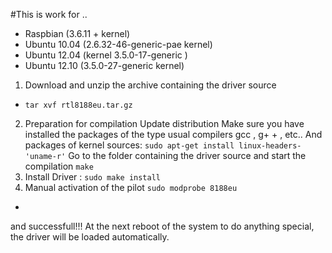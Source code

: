 #This is work for ..
- Raspbian (3.6.11 + kernel) 
- Ubuntu 10.04 (2.6.32-46-generic-pae kernel) 
- Ubuntu 12.04 (kernel 3.5.0-17-generic ) 
- Ubuntu 12.10 (3.5.0-27-generic kernel)

1. Download and unzip the archive containing the driver source 
+ `tar xvf rtl8188eu.tar.gz`
2. Preparation for compilation
Update distribution Make sure you have installed the packages of the type usual compilers gcc , g+ + , etc.. And packages of kernel sources:
`sudo apt-get install linux-headers-'uname-r'`
Go to the folder containing the driver source and start the compilation
`make`
3. Install Driver :
`sudo make install`
4. Manual activation of the pilot 
`sudo modprobe 8188eu`
-
and successfull!!!
At the next reboot of the system to do anything special, the driver will be loaded automatically.
